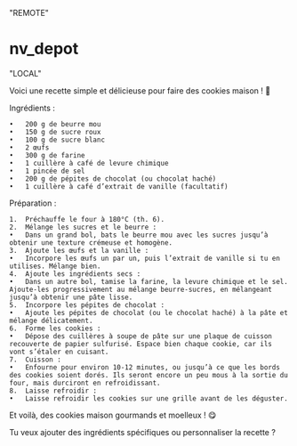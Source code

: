  "REMOTE"

# nv_depot

"LOCAL"

Voici une recette simple et délicieuse pour faire des cookies maison ! 🍪

Ingrédients :

	•	200 g de beurre mou
	•	150 g de sucre roux
	•	100 g de sucre blanc
	•	2 œufs
	•	300 g de farine
	•	1 cuillère à café de levure chimique
	•	1 pincée de sel
	•	200 g de pépites de chocolat (ou chocolat haché)
	•	1 cuillère à café d’extrait de vanille (facultatif)

Préparation :

	1.	Préchauffe le four à 180°C (th. 6).
	2.	Mélange les sucres et le beurre :
	•	Dans un grand bol, bats le beurre mou avec les sucres jusqu’à obtenir une texture crémeuse et homogène.
	3.	Ajoute les œufs et la vanille :
	•	Incorpore les œufs un par un, puis l’extrait de vanille si tu en utilises. Mélange bien.
	4.	Ajoute les ingrédients secs :
	•	Dans un autre bol, tamise la farine, la levure chimique et le sel. Ajoute-les progressivement au mélange beurre-sucres, en mélangeant jusqu’à obtenir une pâte lisse.
	5.	Incorpore les pépites de chocolat :
	•	Ajoute les pépites de chocolat (ou le chocolat haché) à la pâte et mélange délicatement.
	6.	Forme les cookies :
	•	Dépose des cuillères à soupe de pâte sur une plaque de cuisson recouverte de papier sulfurisé. Espace bien chaque cookie, car ils vont s’étaler en cuisant.
	7.	Cuisson :
	•	Enfourne pour environ 10-12 minutes, ou jusqu’à ce que les bords des cookies soient dorés. Ils seront encore un peu mous à la sortie du four, mais durciront en refroidissant.
	8.	Laisse refroidir :
	•	Laisse refroidir les cookies sur une grille avant de les déguster.

Et voilà, des cookies maison gourmands et moelleux ! 😋

Tu veux ajouter des ingrédients spécifiques ou personnaliser la recette ?
